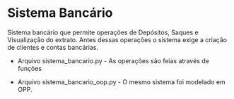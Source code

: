 
# Sistema Bancário

Sistema bancário que permite operações de Depósitos, Saques e Visualização do extrato. Antes dessas operações o sistema exige a criação de clientes e contas bancárias.


* Arquivo sistema_bancario.py - As operações são feias através de funções

* Arquivo sistema_bancario_oop.py - O mesmo sistema foi modelado em OPP.
